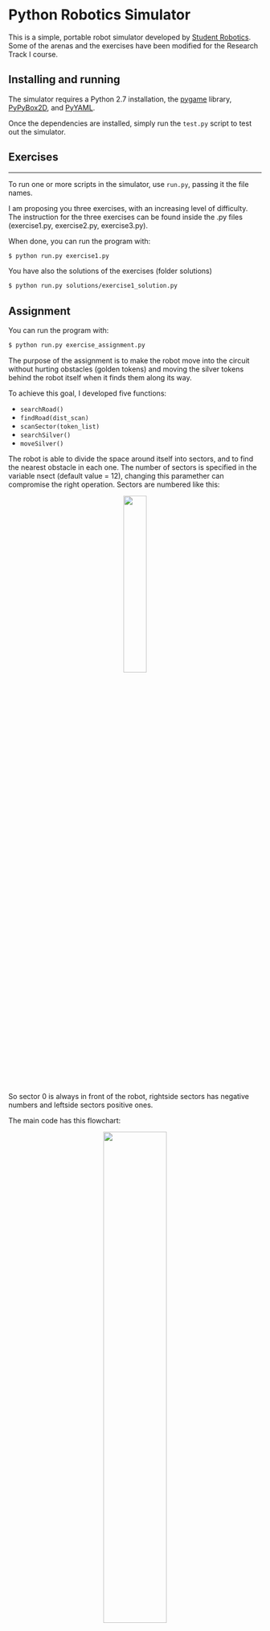 Python Robotics Simulator
================================

This is a simple, portable robot simulator developed by [Student Robotics](https://studentrobotics.org).
Some of the arenas and the exercises have been modified for the Research Track I course.

Installing and running
----------------------

The simulator requires a Python 2.7 installation, the [pygame](http://pygame.org/) library, [PyPyBox2D](https://pypi.python.org/pypi/pypybox2d/2.1-r331), and [PyYAML](https://pypi.python.org/pypi/PyYAML/).

Once the dependencies are installed, simply run the `test.py` script to test out the simulator.

## Exercises
-----------------------------

To run one or more scripts in the simulator, use `run.py`, passing it the file names. 

I am proposing you three exercises, with an increasing level of difficulty.
The instruction for the three exercises can be found inside the .py files (exercise1.py, exercise2.py, exercise3.py).

When done, you can run the program with:

```bash
$ python run.py exercise1.py
```

You have also the solutions of the exercises (folder solutions)

```bash
$ python run.py solutions/exercise1_solution.py
```

Assignment
----------

You can run the program with:

```bash
$ python run.py exercise_assignment.py
```

The purpose of the assignment is to make the robot move into the circuit without hurting obstacles (golden 
tokens) and moving the silver tokens behind the robot itself when it finds them along its way.

To achieve this goal, I developed five functions:
* `searchRoad()`
* `findRoad(dist_scan)`
* `scanSector(token_list)`
* `searchSilver()`
* `moveSilver()`

The robot is able to divide the space around itself into sectors, and to find the nearest obstacle in each one.
The number of sectors is specified in the variable nsect (default value = 12), changing this paramether can compromise the right operation.
Sectors are numbered like this:

<p align="center">
<img src="https://github.com/ettore9x9/RT1_assignment1/blob/master/images/sectors.jpg" width=30% height=30%>
</p>

So sector 0 is always in front of the robot, rightside sectors has negative numbers and leftside sectors positive
ones.

 The main code has this flowchart:
 
<p align="center">
<img src="https://github.com/ettore9x9/RT1_assignment1/blob/master/images/flowchart_main.jpg" width=50% height=50%>
</p>

### searchRoad ###

Let's focus on the function `searchRoad`. It aims to search a good orientation for the robot, and chooses to 
turn the robot or not, evaluating the distance from obstacles in sectors.

Choices made:
* If an obstacle is near in both sectors +1 and -1 the road is too narrow, so call the function `findRoad`.
* If there aren't obstacles in sector 0, go further. 
 - To avoid being too close to an obstacle with the side of the robot, checks if sector 1 and sector -1 are free from obstacles. If they are not, then turns just a little bit.
* If there is an obstacle in sector 0, it must turns to find a better way, so call the function `findRoad`.

The `searchRoad` function has this flowchart:

<p align="center">
<img src="https://github.com/ettore9x9/RT1_assignment1/blob/master/images/flowchart_searchRoad.jpg" width=50% height=50%>
</p>

### findRoad ###

The function `findRoad` aims to turn the robot in order to find a road free from obstacles.
It looks both rightside (negative numbers) and leftside (positive numbers) symmetrically and sequentially, and stops when it finds the first free sector.
For example, it first looks in sectors +1 and -1 and chooses the one with the farther obstacle, than it turns on its side. If both have a near obstacle, then it looks in sectors +2 and -2, and so on.

<p align="center">
<img src="https://github.com/ettore9x9/RT1_assignment1/blob/master/images/findroad.jpg">
</p>

### scanSector ###

The `scanSector` function is used to search in every sector the closest gold token.
Its argument is the list of tokens provided by the `R.see` method, and it returns a float array in which element j is the smallest distance from a golden token detected in j-th sector.

### searchSilver ###

The function `searchSilver` aims to search the closest silver token and to make the robot moves close to it. First it alignes the robot, than moves near the silver token and finally grabs it and call the `moveSilver` function.

### moveSilver ###

The `moveSilver` function is able to move behind the robot the grabbed silver token, searching around for obstacles to decide if it's better to turn left or right. Thanks to this it avoids to hurt obstacles during the turning operation.

<p align="center">
<img src="https://github.com/ettore9x9/RT1_assignment1/blob/master/images/movesilver.jpg">
</p>

Robot API
---------

The API for controlling a simulated robot is designed to be as similar as possible to the [SR API][sr-api].

### Motors ###

The simulated robot has two motors configured for skid steering, connected to a two-output [Motor Board](https://studentrobotics.org/docs/kit/motor_board). The left motor is connected to output `0` and the right motor to output `1`.

The Motor Board API is identical to [that of the SR API](https://studentrobotics.org/docs/programming/sr/motors/), except that motor boards cannot be addressed by serial number. So, to turn on the spot at one quarter of full power, one might write the following:

```python
R.motors[0].m0.power = 25
R.motors[0].m1.power = -25
```

### The Grabber ###

The robot is equipped with a grabber, capable of picking up a token which is in front of the robot and within 0.4 metres of the robot's centre. To pick up a token, call the `R.grab` method:

```python
success = R.grab()
```

The `R.grab` function returns `True` if a token was successfully picked up, or `False` otherwise. If the robot is already holding a token, it will throw an `AlreadyHoldingSomethingException`.

To drop the token, call the `R.release` method.

Cable-tie flails are not implemented.

### Vision ###

To help the robot find tokens and navigate, each token has markers stuck to it, as does each wall. The `R.see` method returns a list of all the markers the robot can see, as `Marker` objects. The robot can only see markers which it is facing towards.

Each `Marker` object has the following attributes:

* `info`: a `MarkerInfo` object describing the marker itself. Has the following attributes:
  * `code`: the numeric code of the marker.
  * `marker_type`: the type of object the marker is attached to (either `MARKER_TOKEN_GOLD`, `MARKER_TOKEN_SILVER` or `MARKER_ARENA`).
  * `offset`: offset of the numeric code of the marker from the lowest numbered marker of its type. For example, token number 3 has the code 43, but offset 3.
  * `size`: the size that the marker would be in the real game, for compatibility with the SR API.
* `centre`: the location of the marker in polar coordinates, as a `PolarCoord` object. Has the following attributes:
  * `length`: the distance from the centre of the robot to the object (in metres).
  * `rot_y`: rotation about the Y axis in degrees.
* `dist`: an alias for `centre.length`
* `res`: the value of the `res` parameter of `R.see`, for compatibility with the SR API.
* `rot_y`: an alias for `centre.rot_y`
* `timestamp`: the time at which the marker was seen (when `R.see` was called).

For example, the following code lists all of the markers the robot can see:

```python
markers = R.see()
print "I can see", len(markers), "markers:"

for m in markers:
    if m.info.marker_type in (MARKER_TOKEN_GOLD, MARKER_TOKEN_SILVER):
        print " - Token {0} is {1} metres away".format( m.info.offset, m.dist )
    elif m.info.marker_type == MARKER_ARENA:
        print " - Arena marker {0} is {1} metres away".format( m.info.offset, m.dist )
```

[sr-api]: https://studentrobotics.org/docs/programming/sr/
